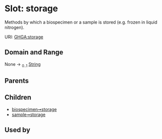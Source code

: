
# Slot: storage


Methods by which a biospecimen or a sample is stored (e.g. frozen in liquid nitrogen).

URI: [GHGA:storage](https://w3id.org/GHGA/storage)


## Domain and Range

None &#8594;  <sub>0..1</sub> [String](types/String.md)

## Parents


## Children

 *  [biospecimen➞storage](biospecimen_storage.md)
 *  [sample➞storage](sample_storage.md)

## Used by

